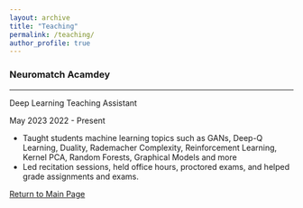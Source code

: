 ```yaml
---
layout: archive
title: "Teaching"
permalink: /teaching/
author_profile: true
---
```

### Neuromatch Acamdey
------
Deep Learning Teaching Assistant

May 2023 2022 - Present

  * Taught students machine learning topics such as GANs, Deep-Q Learning, Duality, Rademacher Complexity, Reinforcement Learning, Kernel PCA, Random Forests, Graphical Models and more
  * Led recitation sessions, held office hours, proctored exams, and helped grade assignments and exams.



[Return to Main Page](https://adrita78.github.io)
